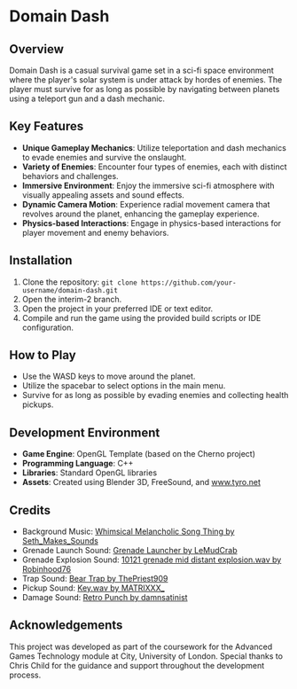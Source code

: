 # Domain Dash


## Overview

Domain Dash is a casual survival game set in a sci-fi space environment where the player's solar system is under attack by hordes of enemies. The player must survive for as long as possible by navigating between planets using a teleport gun and a dash mechanic.

## Key Features

- **Unique Gameplay Mechanics**: Utilize teleportation and dash mechanics to evade enemies and survive the onslaught.
- **Variety of Enemies**: Encounter four types of enemies, each with distinct behaviors and challenges.
- **Immersive Environment**: Enjoy the immersive sci-fi atmosphere with visually appealing assets and sound effects.
- **Dynamic Camera Motion**: Experience radial movement camera that revolves around the planet, enhancing the gameplay experience.
- **Physics-based Interactions**: Engage in physics-based interactions for player movement and enemy behaviors.

## Installation

1. Clone the repository: `git clone https://github.com/your-username/domain-dash.git`
2. Open the interim-2 branch.
3. Open the project in your preferred IDE or text editor.
4. Compile and run the game using the provided build scripts or IDE configuration.

## How to Play

- Use the WASD keys to move around the planet.
- Utilize the spacebar to select options in the main menu.
- Survive for as long as possible by evading enemies and collecting health pickups.

## Development Environment

- **Game Engine**: OpenGL Template (based on the Cherno project)
- **Programming Language**: C++
- **Libraries**: Standard OpenGL libraries
- **Assets**: Created using Blender 3D, FreeSound, and www.tyro.net

## Credits

- Background Music: [Whimsical Melancholic Song Thing by Seth_Makes_Sounds](link)
- Grenade Launch Sound: [Grenade Launcher by LeMudCrab](link)
- Grenade Explosion Sound: [10121 grenade mid distant explosion.wav by Robinhood76](link)
- Trap Sound: [Bear Trap by ThePriest909](link)
- Pickup Sound: [Key.wav by MATRIXXX_](link)
- Damage Sound: [Retro Punch by damnsatinist](link)

## Acknowledgements

This project was developed as part of the coursework for the Advanced Games Technology module at City, University of London. Special thanks to Chris Child for the guidance and support throughout the development process.

